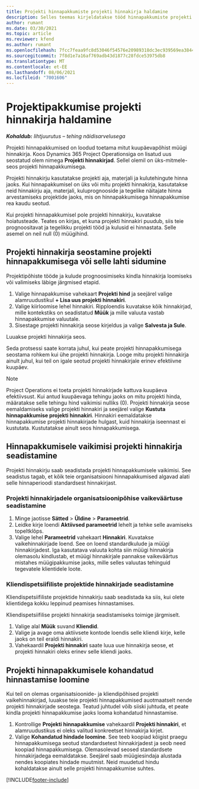 ```yaml
---
title: Projekti hinnapakkumiste projekti hinnakirja haldamine
description: Selles teemas kirjeldatakse tööd hinnapakkumiste projekti hinnakirjadega.
author: rumant
ms.date: 03/30/2021
ms.topic: article
ms.reviewer: kfend
ms.author: rumant
ms.openlocfilehash: 7fcc7feaa9fc8d53046f54576e20989318dc3ec939569ea3844b18097512a24b
ms.sourcegitcommit: 7f8d1e7a16af769adb43d1877c28fdce53975db8
ms.translationtype: MT
ms.contentlocale: et-EE
ms.lasthandoff: 08/06/2021
ms.locfileid: "7001606"
---
```

# <a name="manage-project-price-lists-on-project-quotes"></a>Projektipakkumise projekti hinnakirja haldamine 

_**Kohaldub:** lihtjuurutus – tehing näidisarvelusega_

Projekti hinnapakkumised on loodud toetama mitut kuupäevapõhist müügi hinnakirja. Koos Dynamics 365 Project Operationsiga on lisatud uus seostatud olem nimega **Projekti hinnakirjad**. Sellel olemil on üks-mitmele-seos projekti hinnapakkumisega.

Projekti hinnakirju kasutatakse projekti aja, materjali ja kulutehingute hinna jaoks. Kui hinnapakkumisel on üks või mitu projekti hinnakirja, kasutatakse neid hinnakirju aja, materjali, kuluprognooside ja tegelike näitajate hinna arvestamiseks projektide jaoks, mis on hinnapakkumisega hinnapakkumise rea kaudu seotud.

Kui projekti hinnapakkumisel pole projekti hinnakirju, kuvatakse hoiatusteade. Teates on kirjas, et kuna projekti hinnakiri puudub, siis teie prognoositavat ja tegelikku projekti tööd ja kulusid ei hinnastata. Selle asemel on neil null (0) müügihind.

## <a name="associate-or-disassociate-a-project-price-list-on-a-project-quote"></a>Projekti hinnakirja seostamine projekti hinnapakkumisega või selle lahti sidumine

Projektipõhiste tööde ja kulude prognoosimiseks kindla hinnakirja loomiseks või valimiseks läbige järgmised etapid.

1. Valige hinnapakkumise vahekaart **Projekti hind** ja seejärel valige alamruudustikul **+ Lisa uus projekti hinnakiri**.
2. Valige kiirloomise lehel hinnakiri. Ripploendis kuvatakse kõik hinnakirjad, mille kontekstiks on seadistatud **Müük** ja mille valuuta vastab hinnapakkumise valuutale.
4. Sisestage projekti hinnakirja seose kirjeldus ja valige **Salvesta ja Sule**.

Luuakse projekti hinnakirja seos.

Seda protsessi saate korrata juhul, kui peate projekti hinnapakkumisega seostama rohkem kui ühe projekti hinnakirja. Looge mitu projekti hinnakirja ainult juhul, kui teil on igale seotud projekti hinnakirjale erinev efektiivne kuupäev.

> [!NOTE]
> Project Operations ei toeta projekti hinnakirjade kattuva kuupäeva efektiivsust. Kui antud kuupäevaga tehingu jaoks on mitu projekti hinda, määratakse selle tehingu hind vaikimisi nulliks (0).
Projekti hinnakirja seose eemaldamiseks valige projekti hinnakiri ja seejärel valige **Kustuta hinnapakkumise projekti hinnakiri**. Hinnakiri eemaldatakse hinnapakkumise projekti hinnakirjade hulgast, kuid hinnakirja iseennast ei kustutata. Kustutatakse ainult seos hinnapakkumisega.

## <a name="set-up-default-project-price-lists-on-a-quote"></a>Hinnapakkumisele vaikimisi projekti hinnakirja seadistamine

Projekti hinnakirju saab seadistada projekti hinnapakkumisele vaikimisi. See seadistus tagab, et kõik teie organisatsiooni hinnapakkumised algavad alati selle hinnaperioodi standardsest hinnakirjast.

### <a name="set-up-organizational-default-for-project-price-lists"></a>Projekti hinnakirjadele organisatsioonipõhise vaikeväärtuse seadistamine

1. Minge jaotisse **Sätted** > **Üldine** > **Parameetrid**.
2. Leidke kirje loendi **Aktiivsed parameetrid** lehelt ja tehke selle avamiseks topeltklõps. 
3. Valige lehel **Parameetrid** vahekaart **Hinnakiri**. Kuvatakse vaikehinnakirjade loend. See on loend standardkulude ja müügi hinnakirjadest. Iga kasutatava valuuta kohta siin müügi hinnakirja olemasolu kindlustab, et müügi hinnakirjale pannakse vaikeväärtus mistahes müügipakkumise jaoks, mille selles valuutas tehinguid tegevatele klientidele loote.

### <a name="set-up-customer-specific-project-price-lists"></a>Kliendispetsiifiliste projektide hinnakirjade seadistamine

Kliendispetsiifiliste projektide hinnakirju saab seadistada ka siis, kui olete klientidega kokku leppinud peamises hinnastamises.

Kliendispetsiifilise projekti hinnakirja seadistamiseks toimige järgmiselt.

1. Valige alal **Müük** suvand **Kliendid**.
2. Valige ja avage oma aktiivsete kontode loendis selle kliendi kirje, kelle jaoks on teil eraldi hinnakiri.
3. Vahekaardil **Projekti hinnakiri** saate luua uue hinnakirja seose, et projekti hinnakiri oleks erinev selle kliendi jaoks.

## <a name="create-custom-pricing-on-a-project-quote"></a>Projekti hinnapakkumisele kohandatud hinnastamise loomine

Kui teil on olemas organisatsioonide- ja kliendipõhised projekti vaikehinnakirjad, luuakse teie projekti hinnapakkumised auotmaatselt nende projekti hinnakirjade seostega. Teatud juhtudel võib siiski juhtuda, et peate kindla projekti hinnapakkumise jaoks looma kohandatud hinnastamise. 

1. Kontrollige **Projekti hinnapakkumise** vahekaardil **Projekti hinnakiri**, et alamruudustikus ei oleks valitud konkreetset hinnakirja kirjet.
2. Valige **Kohandatud hindade loomine**. See teeb koopiad kõigist praegu hinnapakkumisega seotud standardsetest hinnakirjadest ja seob need koopiad hinnapakkumisega. Olemasolevad seosed standardsete hinnakirjadega eemaldatakse. Seejärel saab müügiesindaja alustada nendes koopiates hindade muutmist. Neid muudetud hindu kohaldatakse ainult selle projekti hinnapakkumise suhtes.


[!INCLUDE[footer-include](../../includes/footer-banner.md)]
